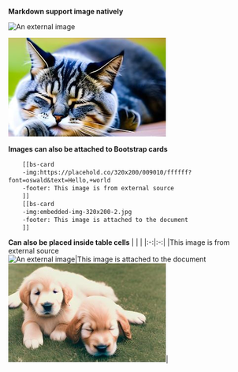 **Markdown support image natively**

![An external image](https://placehold.co/320x200/100090/ffffff?font=roboto&text=Hello,+world "An external image")

![An attached image](embedded-img-320x200-1.jpg "An attached image")

**Images can also be attached to Bootstrap cards**

```bs-cards lightbox=mygallery cols-md=2 equals
    [[bs-card
    -img:https://placehold.co/320x200/009010/ffffff?font=oswald&text=Hello,+world
    -footer: This image is from external source
    ]]
    [[bs-card
    -img:embedded-img-320x200-2.jpg
    -footer: This image is attached to the document
    ]]
```

**Can also be placed inside table cells**
|   |   |
|:-:|:-:|
|This image is from external source<br/>![An external image](https://placehold.co/320x200/901000/ffffff?font=playfair-display&text=Hello,+world "An external image")|This image is attached to the document<br/>![An attached image](embedded-img-320x200-3.jpg "An attached image")|
